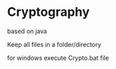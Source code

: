# Cryptography
based on java

Keep all files in a folder/directory

for windows execute Crypto.bat file


